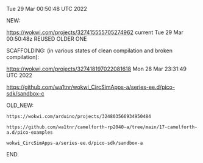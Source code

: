 Tue 29 Mar 00:50:48 UTC 2022

  NEW:

  https://wokwi.com/projects/327415555705274962  current Tue 29 Mar 00:50:48z  REUSED OLDER ONE

  SCAFFOLDING:  (in various states of clean compilation and broken compilation):
  
  https://wokwi.com/projects/327418197022081618    Mon 28 Mar 23:31:49 UTC 2022

  https://github.com/wa1tnr/wokwi_CircSimApps-a/series-ee.d/pico-sdk/sandbox-c

  OLD_NEW:

    https://wokwi.com/arduino/projects/324803566934950484

    https://github.com/wa1tnr/camelforth-rp2040-a/tree/main/17-camelforth-a.d/pico-examples

    wokwi_CircSimApps-a/series-ee.d/pico-sdk/sandbox-a

END.
